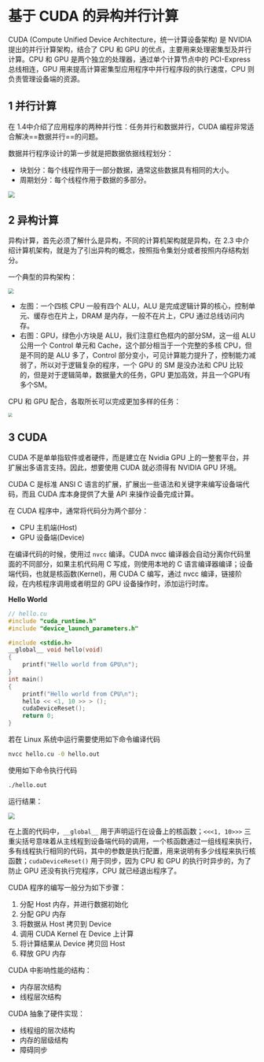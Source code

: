 # 基于 CUDA 的异构并行计算

CUDA (Compute Unified Device Architecture，统一计算设备架构) 是 NVIDIA 提出的并行计算架构，结合了 CPU 和 GPU 的优点，主要用来处理密集型及并行计算。CPU 和 GPU 是两个独立的处理器，通过单个计算节点中的 PCI-Express 总线相连，GPU 用来提高计算密集型应用程序中并行程序段的执行速度，CPU 则负责管理设备端的资源。

## 1 并行计算

在 1.4中介绍了应用程序的两种并行性：任务并行和数据并行，CUDA 编程非常适合解决==数据并行==的问题。

数据并行程序设计的第一步就是把数据依据线程划分：

* 块划分：每个线程作用于一部分数据，通常这些数据具有相同的大小。
* 周期划分：每个线程作用于数据的多部分。

<img src="https://amonologue-image-bed.oss-cn-chengdu.aliyuncs.com/2024/202410062343926.png" style="zoom:80%;" />



## 2 异构计算

异构计算，首先必须了解什么是异构，不同的计算机架构就是异构，在 2.3 中介绍计算机架构，就是为了引出异构的概念，按照指令集划分或者按照内存结构划分。

一个典型的异构架构：

<img src="https://amonologue-image-bed.oss-cn-chengdu.aliyuncs.com/2024/202410062343234.png" style="zoom: 67%;" />

- 左图：一个四核 CPU 一般有四个 ALU，ALU 是完成逻辑计算的核心，控制单元、缓存也在片上，DRAM 是内存，一般不在片上，CPU 通过总线访问内存。
- 右图：GPU，绿色小方块是 ALU，我们注意红色框内的部分SM，这一组 ALU 公用一个 Control 单元和 Cache，这个部分相当于一个完整的多核 CPU，但是不同的是 ALU 多了，Control 部分变小，可见计算能力提升了，控制能力减弱了，所以对于逻辑复杂的程序，一个 GPU 的 SM 是没办法和 CPU 比较的，但是对于逻辑简单，数据量大的任务，GPU 更加高效，并且一个GPU有多个SM。

CPU 和 GPU 配合，各取所长可以完成更加多样的任务：

<img src="https://amonologue-image-bed.oss-cn-chengdu.aliyuncs.com/2024/202410062343686.png" style="zoom: 50%;" />



## 3 CUDA

CUDA 不是单单指软件或者硬件，而是建立在 Nvidia GPU 上的一整套平台，并扩展出多语言支持。因此，想要使用 CUDA 就必须得有 NVIDIA GPU 环境。

CUDA C 是标准 ANSI C 语言的扩展，扩展出一些语法和关键字来编写设备端代码，而且 CUDA 库本身提供了大量 API 来操作设备完成计算。

在 CUDA 程序中，通常将代码分为两个部分：

* CPU 主机端(Host)
* GPU 设备端(Device)

在编译代码的时候，使用过 `nvcc` 编译。CUDA nvcc 编译器会自动分离你代码里面的不同部分，如果主机代码用 C 写成，则使用本地的 C 语言编译器编译；设备端代码，也就是核函数(Kernel)，用 CUDA C 编写，通过 nvcc 编译，链接阶段，在内核程序调用或者明显的 GPU 设备操作时，添加运行时库。

**Hello World**

```c
// hello.cu
#include "cuda_runtime.h"
#include "device_launch_parameters.h"

#include <stdio.h>
__global__ void hello(void)
{
	printf("Hello world from GPU\n");
}
int main()
{
	printf("Hello world from CPU\n");
	hello << <1, 10 >> > ();
	cudaDeviceReset();
	return 0;
}
```

若在 Linux 系统中运行需要使用如下命令编译代码

```bash
nvcc hello.cu -0 hello.out
```

使用如下命令执行代码

```bash
./hello.out
```

运行结果：

<img src="https://amonologue-image-bed.oss-cn-chengdu.aliyuncs.com/2024/202410062343133.png" style="zoom: 80%;" />



在上面的代码中，`__global__` 用于声明运行在设备上的核函数；`<<<1, 10>>>` 三重尖括号意味着从主线程到设备端代码的调用，一个核函数通过一组线程来执行，多有线程执行相同的代码，其中的参数是执行配置，用来说明有多少线程来执行核函数；`cudaDeviceReset()` 用于同步，因为 CPU 和 GPU 的执行时异步的，为了防止 GPU 还没有执行完程序，CPU 就已经退出程序了。

CUDA 程序的编写一般分为如下步骤：

1. 分配 Host 内存，并进行数据初始化
2. 分配 GPU 内存
3. 将数据从 Host 拷贝到 Device
4. 调用 CUDA Kernel 在 Device 上计算
5. 将计算结果从 Device 拷贝回 Host
6. 释放 GPU 内存

CUDA 中影响性能的结构：

* 内存层次结构
* 线程层次结构

CUDA 抽象了硬件实现：

* 线程组的层次结构
* 内存的层级结构
* 障碍同步